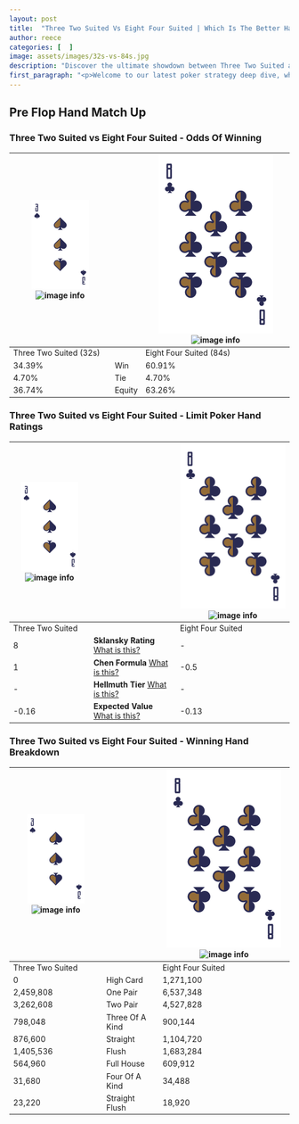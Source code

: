 ```yaml
---
layout: post
title:  "Three Two Suited Vs Eight Four Suited | Which Is The Better Hand In Poker? A Complete Guide"
author: reece
categories: [  ]
image: assets/images/32s-vs-84s.jpg
description: "Discover the ultimate showdown between Three Two Suited and Eight Four Suited in poker! Uncover the odds, strategies, and scenarios where one hand triumphs over the other. Get ready to up your poker game with this thrilling analysis."
first_paragraph: "<p>Welcome to our latest poker strategy deep dive, where we're pitting two distinct hands against each other in a high-stakes showdown: Three Two Suited vs Eight Four Suited.</p><p>In the dynamic world of poker, every decision counts, and knowing which hand holds the upper hand is key to your success at the table.</p><p>In this article, we'll dissect these two hands, explore the scenarios where one dominates the other, and equip you with the knowledge to make strategic choices that can tip the odds in your favor.</p><p>Get ready to unravel the intriguing dynamics of these poker hands and elevate your game to new heights.</p>"
---
```




[comment]: # (sp0)

## Pre Flop Hand Match Up

<div class="table hand-ratings" markdown="1"> 



### Three Two Suited vs Eight Four Suited - Odds Of Winning


    
| ![image info](assets/images/hand1/3.png) ![image info](assets/images/hand1/2s.png) |  | ![image info](assets/images/hand2/8.png) ![image info](assets/images/hand2/4s.png) |
| -------- | -------- | -------- |
| Three Two Suited (32s) |  | Eight Four Suited (84s) |
| 34.39% | Win | 60.91% |
| 4.70% | Tie | 4.70% |
| 36.74% | Equity | 63.26% |




[comment]: # (sp1)



### Three Two Suited vs Eight Four Suited - Limit Poker Hand Ratings


    
| ![image info](assets/images/hand1/3.png) ![image info](assets/images/hand1/2s.png) |  | ![image info](assets/images/hand2/8.png) ![image info](assets/images/hand2/4s.png) |
| -------- | -------- | -------- |
| Three Two Suited |  | Eight Four Suited |
| 8 | **Sklansky Rating** [What is this?](/sklansky-rating-explained) | - |
| 1 | **Chen Formula** [What is this?](/chen-formula-explained) | -0.5 |
| - | **Hellmuth Tier** [What is this?](/Hellmuth-tier-explained) | - |
| -0.16 | **Expected Value** [What is this?](/expected-value-explained) | -0.13 |




[comment]: # (sp2)



### Three Two Suited vs Eight Four Suited - Winning Hand Breakdown


    
| ![image info](assets/images/hand1/3.png) ![image info](assets/images/hand1/2s.png) |  | ![image info](assets/images/hand2/8.png) ![image info](assets/images/hand2/4s.png) |
| -------- | -------- | -------- |
| Three Two Suited |  | Eight Four Suited |
| 0 | High Card | 1,271,100 |
| 2,459,808 | One Pair | 6,537,348 |
| 3,262,608 | Two Pair | 4,527,828 |
| 798,048 | Three Of A Kind | 900,144 |
| 876,600 | Straight | 1,104,720 |
| 1,405,536 | Flush | 1,683,284 |
| 564,960 | Full House | 609,912 |
| 31,680 | Four Of A Kind | 34,488 |
| 23,220 | Straight Flush | 18,920 |




[comment]: # (sp3)



</div>

[comment]: # (sp4)



[comment]: # (sp5)

